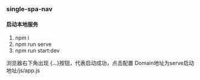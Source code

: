 ### single-spa-nav
#### 启动本地服务
1. npm i
2. npm run serve
3. npm run start:dev

浏览器右下角出现 {...}按钮，代表启动成功，点击配置 Domain地址为serve启动地址/js/app.js

